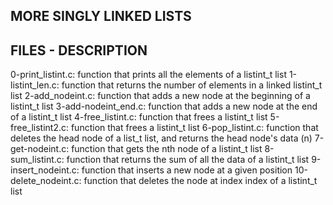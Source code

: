## MORE SINGLY LINKED LISTS

## FILES - DESCRIPTION
0-print_listint.c: function that prints all the elements of a listint_t list
1-listint_len.c: function that returns the number of elements in a linked listint_t list
2-add_nodeint.c: function that adds a new node at the beginning of a listint_t list
3-add-nodeint_end.c: function that adds a new node at the end of a listint_t list
4-free_listint.c: function that frees a listint_t list
5-free_listint2.c: function that frees a listint_t list
6-pop_listint.c: function that deletes the head node of a list_t list, and returns the head node's data (n)
7-get-nodeint.c: function that gets the nth node of a listint_t list
8-sum_listint.c: function that returns the sum of all the data of a listint_t list
9-insert_nodeint.c: function that inserts a new node at a given position
10-delete_nodeint.c: function that deletes the node at index index of a listint_t list
